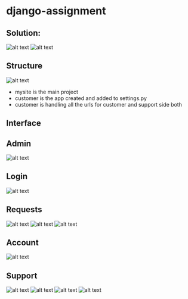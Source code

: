 # django-assignment
## Solution:

![alt text](assets/image.png)
![alt text](assets/image2.png)
## Structure
![alt text](assets/image-struc.png)
- mysite is the main project
- customer is the app created and added to settings.py
- customer is handling all the urls for customer and support side both
## Interface
## Admin
![alt text](assets/image3.png)
## Login
![alt text](assets/image-10.png)
## Requests
![alt text](assets/image-1.png)
![alt text](assets/image-2.png)
![alt text](assets/image-3.png)
## Account
![alt text](assets/image-4.png)
## Support
![alt text](assets/image-7.png)
![alt text](assets/image-6.png)
![alt text](assets/image-8.png)
![alt text](assets/image-9.png)